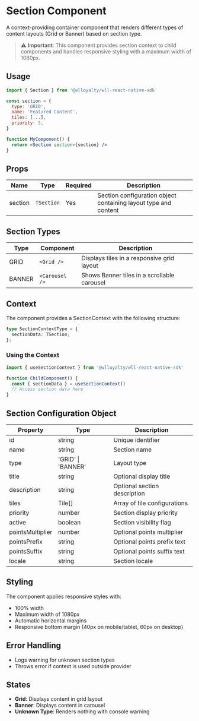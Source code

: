 # Section Component

A context-providing container component that renders different types of content layouts (Grid or Banner) based on section type.

> ⚠️ **Important**: This component provides section context to child components and handles responsive styling with a maximum width of 1080px.

## Usage

```jsx
import { Section } from '@wlloyalty/wll-react-native-sdk'

const section = {
  type: 'GRID',
  name: 'Featured Content',
  tiles: [...],
  priority: 5,
}

function MyComponent() {
  return <Section section={section} />
}
```

## Props

| Name | Type | Required | Description |
|------|------|----------|-------------|
| section | `TSection` | Yes | Section configuration object containing layout type and content |

## Section Types

| Type | Component | Description |
|------|-----------|-------------|
| GRID | `<Grid />` | Displays tiles in a responsive grid layout |
| BANNER | `<Carousel />` | Shows Banner tiles in a scrollable carousel |

## Context

The component provides a SectionContext with the following structure:

```typescript
type SectionContextType = {
  sectionData: TSection;
};
```

### Using the Context

```jsx
import { useSectionContext } from '@wlloyalty/wll-react-native-sdk'

function ChildComponent() {
  const { sectionData } = useSectionContext()
  // Access section data here
}
```

## Section Configuration Object

| Property | Type | Description |
|----------|------|-------------|
| id | string | Unique identifier |
| name | string | Section name |
| type | 'GRID' \| 'BANNER' | Layout type |
| title | string | Optional display title |
| description | string | Optional section description |
| tiles | Tile[] | Array of tile configurations |
| priority | number | Section display priority |
| active | boolean | Section visibility flag |
| pointsMultiplier | number | Optional points multiplier |
| pointsPrefix | string | Optional points prefix text |
| pointsSuffix | string | Optional points suffix text |
| locale | string | Section locale |

## Styling

The component applies responsive styles with:
- 100% width
- Maximum width of 1080px
- Automatic horizontal margins
- Responsive bottom margin (40px on mobile/tablet, 60px on desktop)

## Error Handling

- Logs warning for unknown section types
- Throws error if context is used outside provider

## States

- **Grid**: Displays content in grid layout
- **Banner**: Displays content in carousel
- **Unknown Type**: Renders nothing with console warning